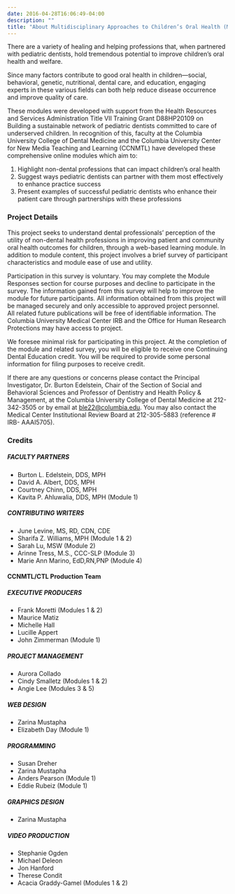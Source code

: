 ```yaml
---
date: 2016-04-28T16:06:49-04:00
description: ""
title: "About Multidisciplinary Approaches to Children’s Oral Health (MATCH)"
---
```


There are a variety of healing and helping professions that, when partnered with pediatric dentists, hold tremendous potential to improve children’s oral health and welfare.

Since many factors contribute to good oral health in children—social, behavioral, genetic, nutritional, dental care, and education, engaging experts in these various fields can both help reduce disease occurrence and improve quality of care.

These modules were developed with support from the Health Resources and Services Administration Title VII Training Grant D88HP20109 on Building a sustainable network of pediatric dentists committed to care of underserved children. In recognition of this, faculty at the Columbia University College of Dental Medicine and the Columbia University Center for New Media Teaching and Learning (CCNMTL) have developed these comprehensive online modules which aim to:

1. Highlight non-dental professions that can impact children’s oral health
2. Suggest ways pediatric dentists can partner with them most effectively to enhance practice success
3. Present examples of successful pediatric dentists who enhance their patient care through partnerships with these professions

### Project Details

This project seeks to understand dental professionals’ perception of the utility of non-dental health professions in improving patient and community oral health outcomes for children, through a web-based learning module. In addition to module content, this project involves a brief survey of participant characteristics and module ease of use and utility.

Participation in this survey is voluntary. You may complete the Module Responses section for course purposes and decline to participate in the survey. The information gained from this survey will help to improve the module for future participants. All information obtained from this project will be managed securely and only accessible to approved project personnel. All related future publications will be free of identifiable information. The Columbia University Medical Center IRB and the Office for Human Research Protections may have access to project.

We foresee minimal risk for participating in this project. At the completion of the module and related survey, you will be eligible to receive one Continuing Dental Education credit. You will be required to provide some personal information for filing purposes to receive credit.

If there are any questions or concerns please contact the Principal Investigator, Dr. Burton Edelstein, Chair of the Section of Social and Behavioral Sciences and Professor of Dentistry and Health Policy & Management, at the Columbia University College of Dental Medicine at 212-342-3505 or by email at ble22@columbia.edu. You may also contact the Medical Center Institutional Review Board at 212-305-5883 (reference # IRB- AAAI5705).

### Credits

##### FACULTY PARTNERS
* Burton L. Edelstein, DDS, MPH
* David A. Albert, DDS, MPH
* Courtney Chinn, DDS, MPH
* Kavita P. Ahluwalia, DDS, MPH (Module 1)

##### CONTRIBUTING WRITERS
* June Levine, MS, RD, CDN, CDE
* Sharifa Z. Williams, MPH (Module 1 & 2)
* Sarah Lu, MSW (Module 2)
* Arinne Tress, M.S., CCC-SLP (Module 3)
* Marie Ann Marino, EdD,RN,PNP (Module 4)

#### CCNMTL/CTL Production Team

##### EXECUTIVE PRODUCERS
* Frank Moretti (Modules 1 & 2)
* Maurice Matiz
* Michelle Hall
* Lucille Appert
* John Zimmerman (Module 1)

##### PROJECT MANAGEMENT
* Aurora Collado
* Cindy Smalletz  (Modules 1 & 2)
* Angie Lee (Modules 3 & 5)

##### WEB DESIGN
* Zarina Mustapha
* Elizabeth Day (Module 1)

##### PROGRAMMING
* Susan Dreher
* Zarina Mustapha
* Anders Pearson (Module 1)
* Eddie Rubeiz (Module 1)

##### GRAPHICS DESIGN
* Zarina Mustapha

##### VIDEO PRODUCTION
* Stephanie Ogden
* Michael Deleon
* Jon Hanford
* Therese Condit
* Acacia Graddy-Gamel (Modules 1 & 2)

&nbsp;